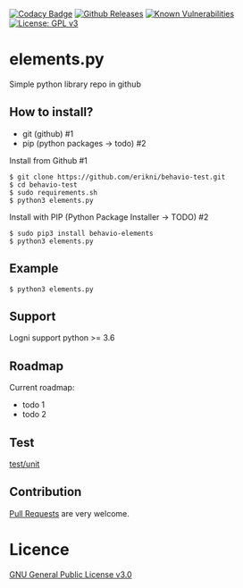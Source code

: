[![Codacy Badge](https://api.codacy.com/project/badge/Grade/441b9bb67c0f4956b5d4bcfbe76e00c6)](https://www.codacy.com/manual/erikni/behavio-test?utm_source=github.com&amp;utm_medium=referral&amp;utm_content=erikni/begavio-test&amp;utm_campaign=Badge_Grade)
[![Github Releases](https://img.shields.io/github/downloads/atom/atom/latest/total.svg)](https://github.com/erikni/behavio-test/releases)
[![Known Vulnerabilities](https://snyk.io//test/github/erikni/behavio-text/badge.svg?targetFile=requirements.txt)](https://snyk.io//test/github/erikni/behavio-text?targetFile=requirements.txt)
[![License: GPL v3](https://img.shields.io/badge/License-GPLv3-blue.svg)](LICENCE)

# elements.py
Simple python library repo in github


## How to install?
- git (github) #1
- pip (python packages -> todo) #2


Install from Github #1
```
$ git clone https://github.com/erikni/behavio-test.git
$ cd behavio-test
$ sudo requirements.sh
$ python3 elements.py
```

Install with PIP (Python Package Installer -> TODO) #2
```
$ sudo pip3 install behavio-elements 
$ python3 elements.py
```

## Example

```
$ python3 elements.py

```

## Support

Logni support python >= 3.6

## Roadmap

Current roadmap:

* todo 1
* todo 2

## Test

[test/unit](https://github.com/erikni/behavio-test/tree/develop/test/unit)

## Contribution

[Pull Requests](https://github.com/erikni/behavio-test/pulls) are very welcome.

# Licence

[GNU General Public License v3.0](LICENSE)
